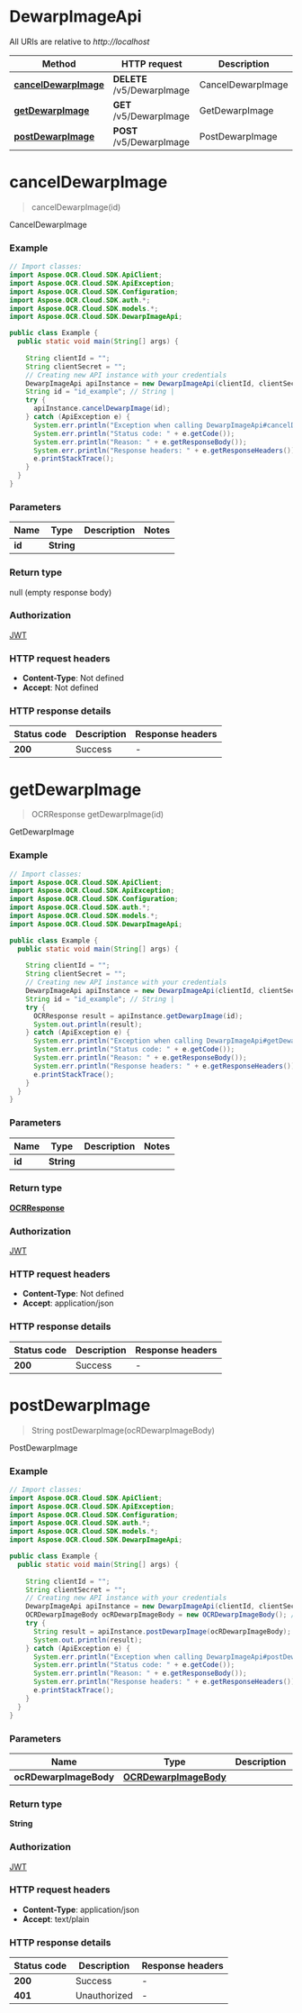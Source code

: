 # DewarpImageApi

All URIs are relative to *http://localhost*

| Method | HTTP request | Description |
|------------- | ------------- | -------------|
| [**cancelDewarpImage**](DewarpImageApi.md#cancelDewarpImage) | **DELETE** /v5/DewarpImage | CancelDewarpImage |
| [**getDewarpImage**](DewarpImageApi.md#getDewarpImage) | **GET** /v5/DewarpImage | GetDewarpImage |
| [**postDewarpImage**](DewarpImageApi.md#postDewarpImage) | **POST** /v5/DewarpImage | PostDewarpImage |


<a name="cancelDewarpImage"></a>
# **cancelDewarpImage**
> cancelDewarpImage(id)

CancelDewarpImage

### Example
```java
// Import classes:
import Aspose.OCR.Cloud.SDK.ApiClient;
import Aspose.OCR.Cloud.SDK.ApiException;
import Aspose.OCR.Cloud.SDK.Configuration;
import Aspose.OCR.Cloud.SDK.auth.*;
import Aspose.OCR.Cloud.SDK.models.*;
import Aspose.OCR.Cloud.SDK.DewarpImageApi;

public class Example {
  public static void main(String[] args) {
    
    String clientId = "";
    String clientSecret = "";
    // Creating new API instance with your credentials
    DewarpImageApi apiInstance = new DewarpImageApi(clientId, clientSecret);
    String id = "id_example"; // String | 
    try {
      apiInstance.cancelDewarpImage(id);
    } catch (ApiException e) {
      System.err.println("Exception when calling DewarpImageApi#cancelDewarpImage");
      System.err.println("Status code: " + e.getCode());
      System.err.println("Reason: " + e.getResponseBody());
      System.err.println("Response headers: " + e.getResponseHeaders());
      e.printStackTrace();
    }
  }
}
```

### Parameters

| Name | Type | Description  | Notes |
|------------- | ------------- | ------------- | -------------|
| **id** | **String**|  | |

### Return type

null (empty response body)

### Authorization

[JWT](../README.md#JWT)

### HTTP request headers

 - **Content-Type**: Not defined
 - **Accept**: Not defined

### HTTP response details
| Status code | Description | Response headers |
|-------------|-------------|------------------|
| **200** | Success |  -  |

<a name="getDewarpImage"></a>
# **getDewarpImage**
> OCRResponse getDewarpImage(id)

GetDewarpImage

### Example
```java
// Import classes:
import Aspose.OCR.Cloud.SDK.ApiClient;
import Aspose.OCR.Cloud.SDK.ApiException;
import Aspose.OCR.Cloud.SDK.Configuration;
import Aspose.OCR.Cloud.SDK.auth.*;
import Aspose.OCR.Cloud.SDK.models.*;
import Aspose.OCR.Cloud.SDK.DewarpImageApi;

public class Example {
  public static void main(String[] args) {
    
    String clientId = "";
    String clientSecret = "";
    // Creating new API instance with your credentials
    DewarpImageApi apiInstance = new DewarpImageApi(clientId, clientSecret);
    String id = "id_example"; // String | 
    try {
      OCRResponse result = apiInstance.getDewarpImage(id);
      System.out.println(result);
    } catch (ApiException e) {
      System.err.println("Exception when calling DewarpImageApi#getDewarpImage");
      System.err.println("Status code: " + e.getCode());
      System.err.println("Reason: " + e.getResponseBody());
      System.err.println("Response headers: " + e.getResponseHeaders());
      e.printStackTrace();
    }
  }
}
```

### Parameters

| Name | Type | Description  | Notes |
|------------- | ------------- | ------------- | -------------|
| **id** | **String**|  | |

### Return type

[**OCRResponse**](OCRResponse.md)

### Authorization

[JWT](../README.md#JWT)

### HTTP request headers

 - **Content-Type**: Not defined
 - **Accept**: application/json

### HTTP response details
| Status code | Description | Response headers |
|-------------|-------------|------------------|
| **200** | Success |  -  |

<a name="postDewarpImage"></a>
# **postDewarpImage**
> String postDewarpImage(ocRDewarpImageBody)

PostDewarpImage

### Example
```java
// Import classes:
import Aspose.OCR.Cloud.SDK.ApiClient;
import Aspose.OCR.Cloud.SDK.ApiException;
import Aspose.OCR.Cloud.SDK.Configuration;
import Aspose.OCR.Cloud.SDK.auth.*;
import Aspose.OCR.Cloud.SDK.models.*;
import Aspose.OCR.Cloud.SDK.DewarpImageApi;

public class Example {
  public static void main(String[] args) {
    
    String clientId = "";
    String clientSecret = "";
    // Creating new API instance with your credentials
    DewarpImageApi apiInstance = new DewarpImageApi(clientId, clientSecret);
    OCRDewarpImageBody ocRDewarpImageBody = new OCRDewarpImageBody(); // OCRDewarpImageBody | 
    try {
      String result = apiInstance.postDewarpImage(ocRDewarpImageBody);
      System.out.println(result);
    } catch (ApiException e) {
      System.err.println("Exception when calling DewarpImageApi#postDewarpImage");
      System.err.println("Status code: " + e.getCode());
      System.err.println("Reason: " + e.getResponseBody());
      System.err.println("Response headers: " + e.getResponseHeaders());
      e.printStackTrace();
    }
  }
}
```

### Parameters

| Name | Type | Description  | Notes |
|------------- | ------------- | ------------- | -------------|
| **ocRDewarpImageBody** | [**OCRDewarpImageBody**](OCRDewarpImageBody.md)|  | |

### Return type

**String**

### Authorization

[JWT](../README.md#JWT)

### HTTP request headers

 - **Content-Type**: application/json
 - **Accept**: text/plain

### HTTP response details
| Status code | Description | Response headers |
|-------------|-------------|------------------|
| **200** | Success |  -  |
| **401** | Unauthorized |  -  |

